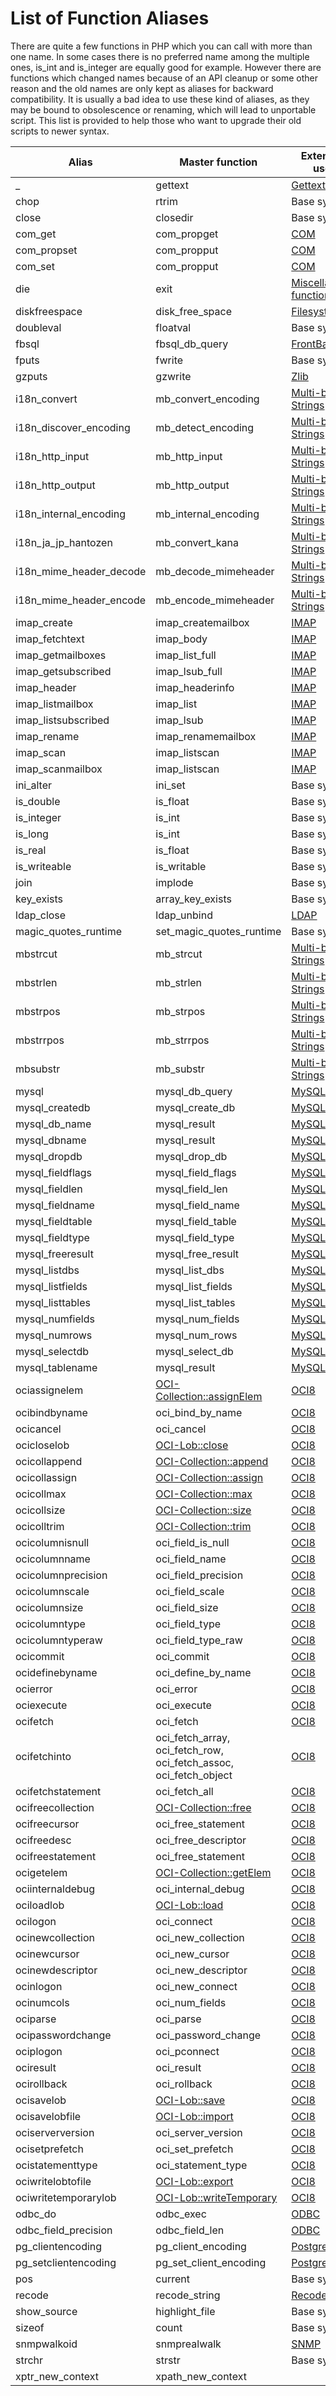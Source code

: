 List of Function Aliases
========================

There are quite a few functions in PHP which you can call with more than
one name. In some cases there is no preferred name among the multiple
ones, <span class="function">is\_int</span> and <span
class="function">is\_integer</span> are equally good for example.
However there are functions which changed names because of an API
cleanup or some other reason and the old names are only kept as aliases
for backward compatibility. It is usually a bad idea to use these kind
of aliases, as they may be bound to obsolescence or renaming, which will
lead to unportable script. This list is provided to help those who want
to upgrade their old scripts to newer syntax.

| Alias                      | Master function                                                                                                                                                                                   | Extension used                                                                |
|----------------------------|---------------------------------------------------------------------------------------------------------------------------------------------------------------------------------------------------|-------------------------------------------------------------------------------|
| \_                         | <span class="function">gettext</span>                                                                                                                                                             | <a href="/ref/gettext.html" class="link">Gettext</a>                          |
| chop                       | <span class="function">rtrim</span>                                                                                                                                                               | Base syntax                                                                   |
| close                      | <span class="function">closedir</span>                                                                                                                                                            | Base syntax                                                                   |
| com\_get                   | <span class="function">com\_propget</span>                                                                                                                                                        | <a href="/ref/com.html" class="link">COM</a>                                  |
| com\_propset               | <span class="function">com\_propput</span>                                                                                                                                                        | <a href="/ref/com.html" class="link">COM</a>                                  |
| com\_set                   | <span class="function">com\_propput</span>                                                                                                                                                        | <a href="/ref/com.html" class="link">COM</a>                                  |
| die                        | <span class="function">exit</span>                                                                                                                                                                | <a href="/ref/misc.html" class="link">Miscellaneous functions</a>             |
| diskfreespace              | <span class="function">disk\_free\_space</span>                                                                                                                                                   | <a href="/ref/filesystem.html" class="link">Filesystem</a>                    |
| doubleval                  | <span class="function">floatval</span>                                                                                                                                                            | Base syntax                                                                   |
| fbsql                      | <span class="function">fbsql\_db\_query</span>                                                                                                                                                    | <a href="/book/fbsql.html#FrontBase%20Functions" class="link">FrontBase</a>   |
| fputs                      | <span class="function">fwrite</span>                                                                                                                                                              | Base syntax                                                                   |
| gzputs                     | <span class="function">gzwrite</span>                                                                                                                                                             | <a href="/ref/zlib.html" class="link">Zlib</a>                                |
| i18n\_convert              | <span class="function">mb\_convert\_encoding</span>                                                                                                                                               | <a href="/ref/mbstring.html" class="link">Multi-bytes Strings</a>             |
| i18n\_discover\_encoding   | <span class="function">mb\_detect\_encoding</span>                                                                                                                                                | <a href="/ref/mbstring.html" class="link">Multi-bytes Strings</a>             |
| i18n\_http\_input          | <span class="function">mb\_http\_input</span>                                                                                                                                                     | <a href="/ref/mbstring.html" class="link">Multi-bytes Strings</a>             |
| i18n\_http\_output         | <span class="function">mb\_http\_output</span>                                                                                                                                                    | <a href="/ref/mbstring.html" class="link">Multi-bytes Strings</a>             |
| i18n\_internal\_encoding   | <span class="function">mb\_internal\_encoding</span>                                                                                                                                              | <a href="/ref/mbstring.html" class="link">Multi-bytes Strings</a>             |
| i18n\_ja\_jp\_hantozen     | <span class="function">mb\_convert\_kana</span>                                                                                                                                                   | <a href="/ref/mbstring.html" class="link">Multi-bytes Strings</a>             |
| i18n\_mime\_header\_decode | <span class="function">mb\_decode\_mimeheader</span>                                                                                                                                              | <a href="/ref/mbstring.html" class="link">Multi-bytes Strings</a>             |
| i18n\_mime\_header\_encode | <span class="function">mb\_encode\_mimeheader</span>                                                                                                                                              | <a href="/ref/mbstring.html" class="link">Multi-bytes Strings</a>             |
| imap\_create               | <span class="function">imap\_createmailbox</span>                                                                                                                                                 | <a href="/ref/imap.html" class="link">IMAP</a>                                |
| imap\_fetchtext            | <span class="function">imap\_body</span>                                                                                                                                                          | <a href="/ref/imap.html" class="link">IMAP</a>                                |
| imap\_getmailboxes         | <span class="function">imap\_list\_full</span>                                                                                                                                                    | <a href="/ref/imap.html" class="link">IMAP</a>                                |
| imap\_getsubscribed        | <span class="function">imap\_lsub\_full</span>                                                                                                                                                    | <a href="/ref/imap.html" class="link">IMAP</a>                                |
| imap\_header               | <span class="function">imap\_headerinfo</span>                                                                                                                                                    | <a href="/ref/imap.html" class="link">IMAP</a>                                |
| imap\_listmailbox          | <span class="function">imap\_list</span>                                                                                                                                                          | <a href="/ref/imap.html" class="link">IMAP</a>                                |
| imap\_listsubscribed       | <span class="function">imap\_lsub</span>                                                                                                                                                          | <a href="/ref/imap.html" class="link">IMAP</a>                                |
| imap\_rename               | <span class="function">imap\_renamemailbox</span>                                                                                                                                                 | <a href="/ref/imap.html" class="link">IMAP</a>                                |
| imap\_scan                 | <span class="function">imap\_listscan</span>                                                                                                                                                      | <a href="/ref/imap.html" class="link">IMAP</a>                                |
| imap\_scanmailbox          | <span class="function">imap\_listscan</span>                                                                                                                                                      | <a href="/ref/imap.html" class="link">IMAP</a>                                |
| ini\_alter                 | <span class="function">ini\_set</span>                                                                                                                                                            | Base syntax                                                                   |
| is\_double                 | <span class="function">is\_float</span>                                                                                                                                                           | Base syntax                                                                   |
| is\_integer                | <span class="function">is\_int</span>                                                                                                                                                             | Base syntax                                                                   |
| is\_long                   | <span class="function">is\_int</span>                                                                                                                                                             | Base syntax                                                                   |
| is\_real                   | <span class="function">is\_float</span>                                                                                                                                                           | Base syntax                                                                   |
| is\_writeable              | <span class="function">is\_writable</span>                                                                                                                                                        | Base syntax                                                                   |
| join                       | <span class="function">implode</span>                                                                                                                                                             | Base syntax                                                                   |
| key\_exists                | <span class="function">array\_key\_exists</span>                                                                                                                                                  | Base syntax                                                                   |
| ldap\_close                | <span class="function">ldap\_unbind</span>                                                                                                                                                        | <a href="/ref/ldap.html" class="link">LDAP</a>                                |
| magic\_quotes\_runtime     | <span class="function">set\_magic\_quotes\_runtime</span>                                                                                                                                         | Base syntax                                                                   |
| mbstrcut                   | <span class="function">mb\_strcut</span>                                                                                                                                                          | <a href="/ref/mbstring.html" class="link">Multi-bytes Strings</a>             |
| mbstrlen                   | <span class="function">mb\_strlen</span>                                                                                                                                                          | <a href="/ref/mbstring.html" class="link">Multi-bytes Strings</a>             |
| mbstrpos                   | <span class="function">mb\_strpos</span>                                                                                                                                                          | <a href="/ref/mbstring.html" class="link">Multi-bytes Strings</a>             |
| mbstrrpos                  | <span class="function">mb\_strrpos</span>                                                                                                                                                         | <a href="/ref/mbstring.html" class="link">Multi-bytes Strings</a>             |
| mbsubstr                   | <span class="function">mb\_substr</span>                                                                                                                                                          | <a href="/ref/mbstring.html" class="link">Multi-bytes Strings</a>             |
| mysql                      | <span class="function">mysql\_db\_query</span>                                                                                                                                                    | <a href="/set/mysqlinfo.html#MySQL%20Functions" class="link">MySQL</a>        |
| mysql\_createdb            | <span class="function">mysql\_create\_db</span>                                                                                                                                                   | <a href="/set/mysqlinfo.html#MySQL%20Functions" class="link">MySQL</a>        |
| mysql\_db\_name            | <span class="function">mysql\_result</span>                                                                                                                                                       | <a href="/set/mysqlinfo.html#MySQL%20Functions" class="link">MySQL</a>        |
| mysql\_dbname              | <span class="function">mysql\_result</span>                                                                                                                                                       | <a href="/set/mysqlinfo.html#MySQL%20Functions" class="link">MySQL</a>        |
| mysql\_dropdb              | <span class="function">mysql\_drop\_db</span>                                                                                                                                                     | <a href="/set/mysqlinfo.html#MySQL%20Functions" class="link">MySQL</a>        |
| mysql\_fieldflags          | <span class="function">mysql\_field\_flags</span>                                                                                                                                                 | <a href="/set/mysqlinfo.html#MySQL%20Functions" class="link">MySQL</a>        |
| mysql\_fieldlen            | <span class="function">mysql\_field\_len</span>                                                                                                                                                   | <a href="/set/mysqlinfo.html#MySQL%20Functions" class="link">MySQL</a>        |
| mysql\_fieldname           | <span class="function">mysql\_field\_name</span>                                                                                                                                                  | <a href="/set/mysqlinfo.html#MySQL%20Functions" class="link">MySQL</a>        |
| mysql\_fieldtable          | <span class="function">mysql\_field\_table</span>                                                                                                                                                 | <a href="/set/mysqlinfo.html#MySQL%20Functions" class="link">MySQL</a>        |
| mysql\_fieldtype           | <span class="function">mysql\_field\_type</span>                                                                                                                                                  | <a href="/set/mysqlinfo.html#MySQL%20Functions" class="link">MySQL</a>        |
| mysql\_freeresult          | <span class="function">mysql\_free\_result</span>                                                                                                                                                 | <a href="/set/mysqlinfo.html#MySQL%20Functions" class="link">MySQL</a>        |
| mysql\_listdbs             | <span class="function">mysql\_list\_dbs</span>                                                                                                                                                    | <a href="/set/mysqlinfo.html#MySQL%20Functions" class="link">MySQL</a>        |
| mysql\_listfields          | <span class="function">mysql\_list\_fields</span>                                                                                                                                                 | <a href="/set/mysqlinfo.html#MySQL%20Functions" class="link">MySQL</a>        |
| mysql\_listtables          | <span class="function">mysql\_list\_tables</span>                                                                                                                                                 | <a href="/set/mysqlinfo.html#MySQL%20Functions" class="link">MySQL</a>        |
| mysql\_numfields           | <span class="function">mysql\_num\_fields</span>                                                                                                                                                  | <a href="/set/mysqlinfo.html#MySQL%20Functions" class="link">MySQL</a>        |
| mysql\_numrows             | <span class="function">mysql\_num\_rows</span>                                                                                                                                                    | <a href="/set/mysqlinfo.html#MySQL%20Functions" class="link">MySQL</a>        |
| mysql\_selectdb            | <span class="function">mysql\_select\_db</span>                                                                                                                                                   | <a href="/set/mysqlinfo.html#MySQL%20Functions" class="link">MySQL</a>        |
| mysql\_tablename           | <span class="function">mysql\_result</span>                                                                                                                                                       | <a href="/set/mysqlinfo.html#MySQL%20Functions" class="link">MySQL</a>        |
| ociassignelem              | <a href="/book/oci8.html#OCI-Collection::assignElem" class="link">OCI-Collection::assignElem</a>                                                                                                  | <a href="/book/oci8.html#OCI8%20Functions" class="link">OCI8</a>              |
| ocibindbyname              | <span class="function">oci\_bind\_by\_name</span>                                                                                                                                                 | <a href="/book/oci8.html#OCI8%20Functions" class="link">OCI8</a>              |
| ocicancel                  | <span class="function">oci\_cancel</span>                                                                                                                                                         | <a href="/book/oci8.html#OCI8%20Functions" class="link">OCI8</a>              |
| ocicloselob                | <a href="/book/oci8.html#OCI-Lob::close" class="link">OCI-Lob::close</a>                                                                                                                          | <a href="/book/oci8.html#OCI8%20Functions" class="link">OCI8</a>              |
| ocicollappend              | <a href="/book/oci8.html#OCI-Collection::append" class="link">OCI-Collection::append</a>                                                                                                          | <a href="/book/oci8.html#OCI8%20Functions" class="link">OCI8</a>              |
| ocicollassign              | <a href="/book/oci8.html#OCI-Collection::assign" class="link">OCI-Collection::assign</a>                                                                                                          | <a href="/book/oci8.html#OCI8%20Functions" class="link">OCI8</a>              |
| ocicollmax                 | <a href="/book/oci8.html#OCI-Collection::max" class="link">OCI-Collection::max</a>                                                                                                                | <a href="/book/oci8.html#OCI8%20Functions" class="link">OCI8</a>              |
| ocicollsize                | <a href="/book/oci8.html#OCI-Collection::size" class="link">OCI-Collection::size</a>                                                                                                              | <a href="/book/oci8.html#OCI8%20Functions" class="link">OCI8</a>              |
| ocicolltrim                | <a href="/book/oci8.html#OCI-Collection::trim" class="link">OCI-Collection::trim</a>                                                                                                              | <a href="/book/oci8.html#OCI8%20Functions" class="link">OCI8</a>              |
| ocicolumnisnull            | <span class="function">oci\_field\_is\_null</span>                                                                                                                                                | <a href="/book/oci8.html#OCI8%20Functions" class="link">OCI8</a>              |
| ocicolumnname              | <span class="function">oci\_field\_name</span>                                                                                                                                                    | <a href="/book/oci8.html#OCI8%20Functions" class="link">OCI8</a>              |
| ocicolumnprecision         | <span class="function">oci\_field\_precision</span>                                                                                                                                               | <a href="/book/oci8.html#OCI8%20Functions" class="link">OCI8</a>              |
| ocicolumnscale             | <span class="function">oci\_field\_scale</span>                                                                                                                                                   | <a href="/book/oci8.html#OCI8%20Functions" class="link">OCI8</a>              |
| ocicolumnsize              | <span class="function">oci\_field\_size</span>                                                                                                                                                    | <a href="/book/oci8.html#OCI8%20Functions" class="link">OCI8</a>              |
| ocicolumntype              | <span class="function">oci\_field\_type</span>                                                                                                                                                    | <a href="/book/oci8.html#OCI8%20Functions" class="link">OCI8</a>              |
| ocicolumntyperaw           | <span class="function">oci\_field\_type\_raw</span>                                                                                                                                               | <a href="/book/oci8.html#OCI8%20Functions" class="link">OCI8</a>              |
| ocicommit                  | <span class="function">oci\_commit</span>                                                                                                                                                         | <a href="/book/oci8.html#OCI8%20Functions" class="link">OCI8</a>              |
| ocidefinebyname            | <span class="function">oci\_define\_by\_name</span>                                                                                                                                               | <a href="/book/oci8.html#OCI8%20Functions" class="link">OCI8</a>              |
| ocierror                   | <span class="function">oci\_error</span>                                                                                                                                                          | <a href="/book/oci8.html#OCI8%20Functions" class="link">OCI8</a>              |
| ociexecute                 | <span class="function">oci\_execute</span>                                                                                                                                                        | <a href="/book/oci8.html#OCI8%20Functions" class="link">OCI8</a>              |
| ocifetch                   | <span class="function">oci\_fetch</span>                                                                                                                                                          | <a href="/book/oci8.html#OCI8%20Functions" class="link">OCI8</a>              |
| ocifetchinto               | <span class="function">oci\_fetch\_array</span>, <span class="function">oci\_fetch\_row</span>, <span class="function">oci\_fetch\_assoc</span>, <span class="function">oci\_fetch\_object</span> | <a href="/book/oci8.html#OCI8%20Functions" class="link">OCI8</a>              |
| ocifetchstatement          | <span class="function">oci\_fetch\_all</span>                                                                                                                                                     | <a href="/book/oci8.html#OCI8%20Functions" class="link">OCI8</a>              |
| ocifreecollection          | <a href="/book/oci8.html#OCI-Collection::free" class="link">OCI-Collection::free</a>                                                                                                              | <a href="/book/oci8.html#OCI8%20Functions" class="link">OCI8</a>              |
| ocifreecursor              | <span class="function">oci\_free\_statement</span>                                                                                                                                                | <a href="/book/oci8.html#OCI8%20Functions" class="link">OCI8</a>              |
| ocifreedesc                | <span class="function">oci\_free\_descriptor</span>                                                                                                                                               | <a href="/book/oci8.html#OCI8%20Functions" class="link">OCI8</a>              |
| ocifreestatement           | <span class="function">oci\_free\_statement</span>                                                                                                                                                | <a href="/book/oci8.html#OCI8%20Functions" class="link">OCI8</a>              |
| ocigetelem                 | <a href="/book/oci8.html#OCI-Collection::getElem" class="link">OCI-Collection::getElem</a>                                                                                                        | <a href="/book/oci8.html#OCI8%20Functions" class="link">OCI8</a>              |
| ociinternaldebug           | <span class="function">oci\_internal\_debug</span>                                                                                                                                                | <a href="/book/oci8.html#OCI8%20Functions" class="link">OCI8</a>              |
| ociloadlob                 | <a href="/book/oci8.html#OCI-Lob::load" class="link">OCI-Lob::load</a>                                                                                                                            | <a href="/book/oci8.html#OCI8%20Functions" class="link">OCI8</a>              |
| ocilogon                   | <span class="function">oci\_connect</span>                                                                                                                                                        | <a href="/book/oci8.html#OCI8%20Functions" class="link">OCI8</a>              |
| ocinewcollection           | <span class="function">oci\_new\_collection</span>                                                                                                                                                | <a href="/book/oci8.html#OCI8%20Functions" class="link">OCI8</a>              |
| ocinewcursor               | <span class="function">oci\_new\_cursor</span>                                                                                                                                                    | <a href="/book/oci8.html#OCI8%20Functions" class="link">OCI8</a>              |
| ocinewdescriptor           | <span class="function">oci\_new\_descriptor</span>                                                                                                                                                | <a href="/book/oci8.html#OCI8%20Functions" class="link">OCI8</a>              |
| ocinlogon                  | <span class="function">oci\_new\_connect</span>                                                                                                                                                   | <a href="/book/oci8.html#OCI8%20Functions" class="link">OCI8</a>              |
| ocinumcols                 | <span class="function">oci\_num\_fields</span>                                                                                                                                                    | <a href="/book/oci8.html#OCI8%20Functions" class="link">OCI8</a>              |
| ociparse                   | <span class="function">oci\_parse</span>                                                                                                                                                          | <a href="/book/oci8.html#OCI8%20Functions" class="link">OCI8</a>              |
| ocipasswordchange          | <span class="function">oci\_password\_change</span>                                                                                                                                               | <a href="/book/oci8.html#OCI8%20Functions" class="link">OCI8</a>              |
| ociplogon                  | <span class="function">oci\_pconnect</span>                                                                                                                                                       | <a href="/book/oci8.html#OCI8%20Functions" class="link">OCI8</a>              |
| ociresult                  | <span class="function">oci\_result</span>                                                                                                                                                         | <a href="/book/oci8.html#OCI8%20Functions" class="link">OCI8</a>              |
| ocirollback                | <span class="function">oci\_rollback</span>                                                                                                                                                       | <a href="/book/oci8.html#OCI8%20Functions" class="link">OCI8</a>              |
| ocisavelob                 | <a href="/book/oci8.html#OCI-Lob::save" class="link">OCI-Lob::save</a>                                                                                                                            | <a href="/book/oci8.html#OCI8%20Functions" class="link">OCI8</a>              |
| ocisavelobfile             | <a href="/book/oci8.html#OCI-Lob::import" class="link">OCI-Lob::import</a>                                                                                                                        | <a href="/book/oci8.html#OCI8%20Functions" class="link">OCI8</a>              |
| ociserverversion           | <span class="function">oci\_server\_version</span>                                                                                                                                                | <a href="/book/oci8.html#OCI8%20Functions" class="link">OCI8</a>              |
| ocisetprefetch             | <span class="function">oci\_set\_prefetch</span>                                                                                                                                                  | <a href="/book/oci8.html#OCI8%20Functions" class="link">OCI8</a>              |
| ocistatementtype           | <span class="function">oci\_statement\_type</span>                                                                                                                                                | <a href="/book/oci8.html#OCI8%20Functions" class="link">OCI8</a>              |
| ociwritelobtofile          | <a href="/book/oci8.html#OCI-Lob::export" class="link">OCI-Lob::export</a>                                                                                                                        | <a href="/book/oci8.html#OCI8%20Functions" class="link">OCI8</a>              |
| ociwritetemporarylob       | <a href="/book/oci8.html#OCI-Lob::writeTemporary" class="link">OCI-Lob::writeTemporary</a>                                                                                                        | <a href="/book/oci8.html#OCI8%20Functions" class="link">OCI8</a>              |
| odbc\_do                   | <span class="function">odbc\_exec</span>                                                                                                                                                          | <a href="/book/uodbc.html#ODBC%20Functions" class="link">ODBC</a>             |
| odbc\_field\_precision     | <span class="function">odbc\_field\_len</span>                                                                                                                                                    | <a href="/book/uodbc.html#ODBC%20Functions" class="link">ODBC</a>             |
| pg\_clientencoding         | <span class="function">pg\_client\_encoding</span>                                                                                                                                                | <a href="/book/pgsql.html#PostgreSQL%20Functions" class="link">PostgreSQL</a> |
| pg\_setclientencoding      | <span class="function">pg\_set\_client\_encoding</span>                                                                                                                                           | <a href="/book/pgsql.html#PostgreSQL%20Functions" class="link">PostgreSQL</a> |
| pos                        | <span class="function">current</span>                                                                                                                                                             | Base syntax                                                                   |
| recode                     | <span class="function">recode\_string</span>                                                                                                                                                      | <a href="/ref/recode.html" class="link">Recode</a>                            |
| show\_source               | <span class="function">highlight\_file</span>                                                                                                                                                     | Base syntax                                                                   |
| sizeof                     | <span class="function">count</span>                                                                                                                                                               | Base syntax                                                                   |
| snmpwalkoid                | <span class="function">snmprealwalk</span>                                                                                                                                                        | <a href="/ref/snmp.html" class="link">SNMP</a>                                |
| strchr                     | <span class="function">strstr</span>                                                                                                                                                              | Base syntax                                                                   |
| xptr\_new\_context         | <span class="function">xpath\_new\_context</span>                                                                                                                                                 |                                                                               |

